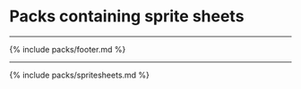 # Packs containing sprite sheets
---
{% include packs/footer.md %}

---
{% include packs/spritesheets.md %}